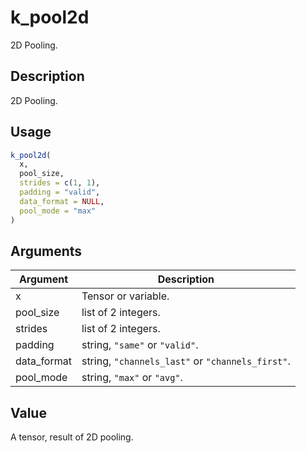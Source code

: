 # k_pool2d


2D Pooling.




## Description

2D Pooling.





## Usage
```r
k_pool2d(
  x,
  pool_size,
  strides = c(1, 1),
  padding = "valid",
  data_format = NULL,
  pool_mode = "max"
)
```




## Arguments


Argument      |Description
------------- |----------------
x | Tensor or variable.
pool_size | list of 2 integers.
strides | list of 2 integers.
padding | string, ``"same"`` or ``"valid"``.
data_format | string, ``"channels_last"`` or ``"channels_first"``.
pool_mode | string, ``"max"`` or ``"avg"``.





## Value

A tensor, result of 2D pooling.





